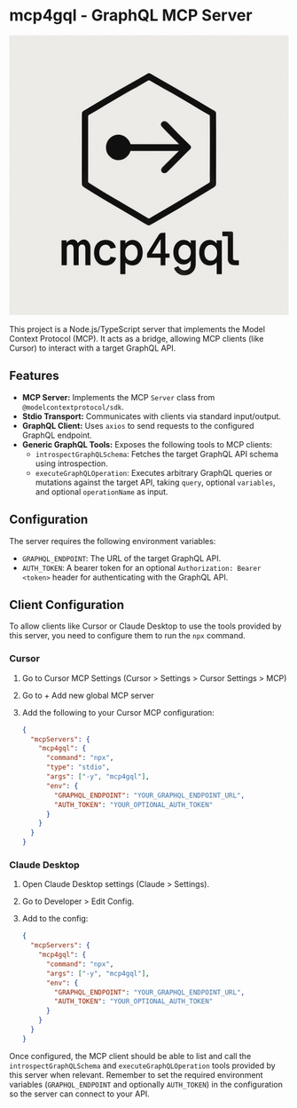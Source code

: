 # mcp4gql - GraphQL MCP Server

![mcp4gql](./assets/mcp4gql.png)

This project is a Node.js/TypeScript server that implements the Model Context Protocol (MCP). It acts as a bridge, allowing MCP clients (like Cursor) to interact with a target GraphQL API.

## Features

- **MCP Server:** Implements the MCP `Server` class from `@modelcontextprotocol/sdk`.
- **Stdio Transport:** Communicates with clients via standard input/output.
- **GraphQL Client:** Uses `axios` to send requests to the configured GraphQL endpoint.
- **Generic GraphQL Tools:** Exposes the following tools to MCP clients:
  - `introspectGraphQLSchema`: Fetches the target GraphQL API schema using introspection.
  - `executeGraphQLOperation`: Executes arbitrary GraphQL queries or mutations against the target API, taking `query`, optional `variables`, and optional `operationName` as input.

## Configuration

The server requires the following environment variables:

- `GRAPHQL_ENDPOINT`: The URL of the target GraphQL API.
- `AUTH_TOKEN`: A bearer token for an optional `Authorization: Bearer <token>` header for authenticating with the GraphQL API.

## Client Configuration

To allow clients like Cursor or Claude Desktop to use the tools provided by this server, you need to configure them to run the `npx` command.

### Cursor

1. Go to Cursor MCP Settings (Cursor > Settings > Cursor Settings > MCP)
2. Go to + Add new global MCP server
3. Add the following to your Cursor MCP configuration:

   ```json
   {
     "mcpServers": {
       "mcp4gql": {
         "command": "npx",
         "type": "stdio",
         "args": ["-y", "mcp4gql"],
         "env": {
           "GRAPHQL_ENDPOINT": "YOUR_GRAPHQL_ENDPOINT_URL",
           "AUTH_TOKEN": "YOUR_OPTIONAL_AUTH_TOKEN"
         }
       }
     }
   }
   ```

### Claude Desktop

1.  Open Claude Desktop settings (Claude > Settings).
2.  Go to Developer > Edit Config.
3.  Add to the config:

    ```json
    {
      "mcpServers": {
        "mcp4gql": {
          "command": "npx",
          "args": ["-y", "mcp4gql"],
          "env": {
            "GRAPHQL_ENDPOINT": "YOUR_GRAPHQL_ENDPOINT_URL",
            "AUTH_TOKEN": "YOUR_OPTIONAL_AUTH_TOKEN"
          }
        }
      }
    }
    ```

Once configured, the MCP client should be able to list and call the `introspectGraphQLSchema` and `executeGraphQLOperation` tools provided by this server when relevant. Remember to set the required environment variables (`GRAPHQL_ENDPOINT` and optionally `AUTH_TOKEN`) in the configuration so the server can connect to your API.
